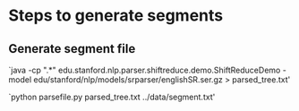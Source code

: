 # Steps to  generate segments

## Generate segment file

`java -cp ".\*"  edu.stanford.nlp.parser.shiftreduce.demo.ShiftReduceDemo -model edu/stanford/nlp/models/srparser/englishSR.ser.gz > parsed_tree.txt'

`python parsefile.py parsed_tree.txt ../data/segment.txt'


